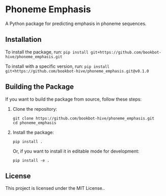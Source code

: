 # Phoneme Emphasis

A Python package for predicting emphasis in phoneme sequences.


## Installation

To install the package, run:
`pip install git+https://github.com/bookbot-hive/phoneme_emphasis.git`

To install with a specific version, run:
`pip install git+https://github.com/bookbot-hive/phoneme_emphasis.git@v0.1.0`

## Building the Package

If you want to build the package from source, follow these steps:

1. Clone the repository:
   ```
   git clone https://github.com/bookbot-hive/phoneme_emphasis.git
   cd phoneme_emphasis
   ```

2. Install the package:
   ```
   pip install .
   ```

   Or, if you want to install it in editable mode for development:
   ```
   pip install -e .
   ```

## License

This project is licensed under the MIT License..
